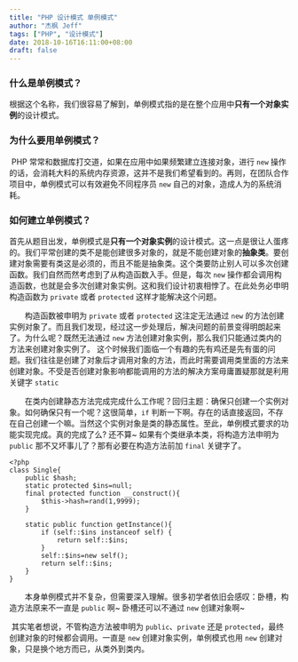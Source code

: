 ```yaml
---
title: "PHP 设计模式 单例模式"
author: "杰枫 Jeff"
tags: ["PHP", "设计模式"]
date: 2018-10-16T16:11:00+08:00
draft: false
---
```


### 什么是单例模式？

​	根据这个名称，我们很容易了解到，单例模式指的是在整个应用中**只有一个对象实例**的设计模式。

### 为什么要用单例模式？

​		PHP 常常和数据库打交道，如果在应用中如果频繁建立连接对象，进行 `new` 操作的话，会消耗大料的系统内存资源，这并不是我们希望看到的。再则，在团队合作项目中，单例模式可以有效避免不同程序员 `new` 自己的对象，造成人为的系统消耗。

<!--more-->

### 如何建立单例模式？

​	首先从题目出发，单例模式是**只有一个对象实例**的设计模式。这一点是很让人蛋疼的。我们平常创建的类不是能创建很多对象的，就是不能创建对象的**抽象类**。要创建对象需要有类这是必须的，而且不能是抽象类。这个类要防止别人可以多次创建函数。我们自然而然考虑到了从构造函数入手。但是，每次 `new` 操作都会调用构造函数，也就是会多次创建对象实例。这和我们设计初衷相悖了。在此处务必申明构造函数为 `private` 或者 `protected` 这样才能解决这个问题。

　　构造函数被申明为 `private` 或者 `protected` 这注定无法通过 `new` 的方法创建实例对象了。而且我们发现，经过这一步处理后，解决问题的前景变得明朗起来了。为什么呢？既然无法通过 `new` 方法创建对象实例，那么我们只能通过类内的方法来创建对象实例了。 这个时候我们面临一个有趣的先有鸡还是先有蛋的问题。我们往往是创建了对象后才调用对象的方法，而此时需要调用类里面的方法来创建对象。不受是否创建对象影响都能调用的方法的解决方案毋庸置疑那就是利用关键字 `static`

　　在类内创建静态方法完成完成什么工作呢？回归主题：确保只创建一个实例对象。如何确保只有一个呢？这很简单，`if` 判断一下啊。存在的话直接返回，不存在自己创建一个嘛。当然这个实例对象是类的静态属性。至此，单例模式要求的功能实现完成。真的完成了么? 还不算~ 如果有个类继承本类，将构造方法申明为 `public` 那不又坏事儿了？那有必要在构造方法前加 `final` 关键字了。

```
<?php
class Single{
    public $hash;
    static protected $ins=null;
    final protected function __construct(){
        $this->hash=rand(1,9999);
    }

    static public function getInstance(){
        if (self::$ins instanceof self) {
            return self::$ins;
        }
        self::$ins=new self();
        return self::$ins;
    } 
}
```

　　本身单例模式并不复杂，但需要深入理解。很多初学者依旧会感叹：卧槽，构造方法原来不一直是 `public` 啊~ 卧槽还可以不通过 `new` 创建对象啊~ 

​	其实笔者想说，不管构造方法被申明为 `public`、`private` 还是 `protected`，最终创建对象的时候都会调用。一直是 `new` 创建对象实例，单例模式也用 `new` 创建对象，只是换个地方而已，从类外到类内。